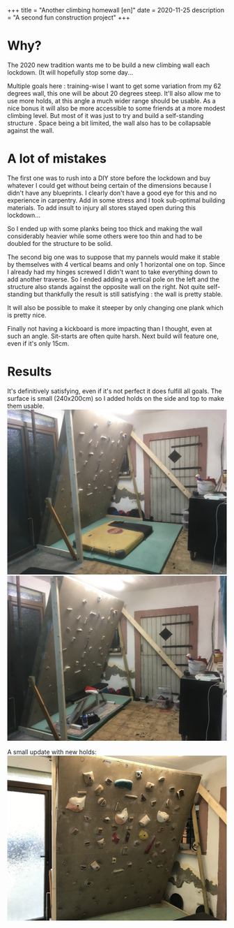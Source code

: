 +++
title = "Another climbing homewall [en]"
date = 2020-11-25
description = "A second fun construction project"
+++


# Why?
The 2020 new tradition wants me to be build a new climbing wall each lockdown. (It will hopefully stop some day...

Multiple goals here : training-wise I want to get some variation from my 62 degrees wall, this one will be about 20 degrees steep.
It'll also allow me to use more holds, at this angle a much wider range should be usable.
As a nice bonus it will also be more accessible to some friends at a more modest climbing level.
But most of it was just to try and build a self-standing structure .
Space being a bit limited, the wall also has to be collapsable against the wall.


# A lot of mistakes
The first one was to rush into a DIY store before the lockdown and buy whatever I could get without being certain of the dimensions because I didn't have any blueprints. I clearly don't have a good eye for this and no experience in carpentry. Add in some stress and I took sub-optimal building materials.
To add insult to injury all stores stayed open during this lockdown...

So I ended up with some planks being too thick and making the wall considerably heavier while some others were too thin and had to be doubled for the structure to be solid.

The second big one was to suppose that my pannels would make it stable by themselves with 4 vertical beams and only 1 horizontal one on top. Since I already had my hinges screwed I didn't want to take everything down to add another traverse.
So I ended adding a vertical pole on the left and the structure also stands against the opposite wall on the right. Not quite self-standing but thankfully the result is still satisfying : the wall is pretty stable.

It will also be possible to make it steeper by only changing one plank which is pretty nice.

Finally not having a kickboard is more impacting than I thought, even at such an angle. Sit-starts are often quite harsh. Next build will feature one, even if it's only 15cm.

# Results
It's definitively satisfying, even if it's not perfect it does fulfill all goals.
The surface is small (240x200cm) so I added holds on the side and top to make them usable.
![wall2-final](/img/wall/wall2-final.jpg)
![wall2-range](/img/wall/wall2-range.jpg)

A small update with new holds:
![wall2-newholds](/img/wall/wall2-newholds.jpg)


